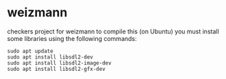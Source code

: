# weizmann
checkers project for weizmann
to compile this (on Ubuntu) you must install some libraries using the following commands:
```
sudo apt update
sudo apt install libsdl2-dev
sudo apt install libsdl2-image-dev
sudo apt install libsdl2-gfx-dev
```
